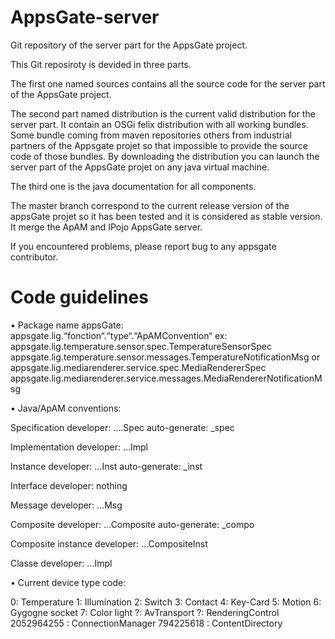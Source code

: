 AppsGate-server
===============

Git repository of the server part for the AppsGate project.

This Git reposiroty is devided in three parts.

The first one named sources contains all the source code for the server part of
the AppsGate project.

The second part named distribution is the current valid distribution for the server part.
It contain an OSGi felix distribution with all working bundles. Some bundle coming from
maven repositories others from industrial partners of the Appsgate projet so that impossible
to provide the source code of those bundles.
By downloading the distribution you can launch the server part of the AppsGate projet on any 
java virtual machine.

The third one is the java documentation for all components.

The master branch correspond to the current release version of the appsGate projet so it
has been tested and it is considered as stable version. It merge the ApAM and IPojo AppsGate
server.

If you encountered problems, please report bug to any appsgate contributor.  


Code guidelines
===============

• Package name appsGate: appsgate.lig.“fonction“.“type“.“ApAMConvention“
  ex: 
  appsgate.lig.temperature.sensor.spec.TemperatureSensorSpec
  appsgate.lig.temperature.sensor.messages.TemperatureNotificationMsg
  or
  appsgate.lig.mediarenderer.service.spec.MediaRendererSpec
  appsgate.lig.mediarenderer.service.messages.MediaRendererNotificationMsg
  
  
• Java/ApAM conventions:

  Specification
  developer: ….Spec
  auto-generate: _spec
  
  Implementation
  developer: …Impl
  
  Instance
  developer: …Inst
  auto-generate: _inst
  
  Interface
  developer: nothing
  
  Message
  developer: …Msg
  
  Composite
  developer: …Composite
  auto-generate: _compo
  
  Composite instance
  developer: …CompositeInst
  
  Classe
  developer: …Impl

• Current device type code:

  0: Temperature
  1: Illumination
  2: Switch
  3: Contact
  4: Key-Card
  5: Motion
  6: Gygogne socket
  7: Color light
  ?: AvTransport
  ?: RenderingControl
  2052964255 : ConnectionManager
  794225618 : ContentDirectory
